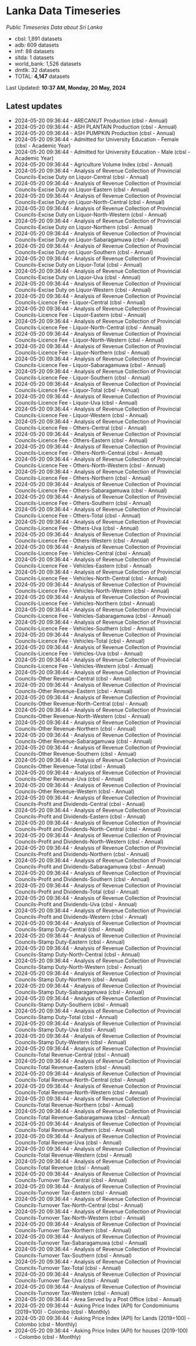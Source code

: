# Lanka Data Timeseries
*Public Timeseries Data about Sri Lanka*

* cbsl: 1,891 datasets
* adb: 609 datasets
* imf: 88 datasets
* sltda: 1 datasets
* world_bank: 1,526 datasets
* dmtlk: 32 datasets
* TOTAL: **4,147** datasets

Last Updated: **10:37 AM, Monday, 20 May, 2024**

## Latest updates

* 2024-05-20 09:36:44 - ARECANUT Production (cbsl - Annual)
* 2024-05-20 09:36:44 - ASH PLANTAIN Production (cbsl - Annual)
* 2024-05-20 09:36:44 - ASH PUMPKIN Production (cbsl - Annual)
* 2024-05-20 09:36:44 - Admitted for University Education - Female (cbsl - Academic Year)
* 2024-05-20 09:36:44 - Admitted for University Education - Male (cbsl - Academic Year)
* 2024-05-20 09:36:44 - Agriculture Volume Index (cbsl - Annual)
* 2024-05-20 09:36:44 - Analysis of Revenue Collection of Provincial Councils-Excise Duty on Liquor-Central (cbsl - Annual)
* 2024-05-20 09:36:44 - Analysis of Revenue Collection of Provincial Councils-Excise Duty on Liquor-Eastern (cbsl - Annual)
* 2024-05-20 09:36:44 - Analysis of Revenue Collection of Provincial Councils-Excise Duty on Liquor-North-Central (cbsl - Annual)
* 2024-05-20 09:36:44 - Analysis of Revenue Collection of Provincial Councils-Excise Duty on Liquor-North-Western (cbsl - Annual)
* 2024-05-20 09:36:44 - Analysis of Revenue Collection of Provincial Councils-Excise Duty on Liquor-Northern (cbsl - Annual)
* 2024-05-20 09:36:44 - Analysis of Revenue Collection of Provincial Councils-Excise Duty on Liquor-Sabaragamuwa (cbsl - Annual)
* 2024-05-20 09:36:44 - Analysis of Revenue Collection of Provincial Councils-Excise Duty on Liquor-Southern (cbsl - Annual)
* 2024-05-20 09:36:44 - Analysis of Revenue Collection of Provincial Councils-Excise Duty on Liquor-Total (cbsl - Annual)
* 2024-05-20 09:36:44 - Analysis of Revenue Collection of Provincial Councils-Excise Duty on Liquor-Uva (cbsl - Annual)
* 2024-05-20 09:36:44 - Analysis of Revenue Collection of Provincial Councils-Excise Duty on Liquor-Western (cbsl - Annual)
* 2024-05-20 09:36:44 - Analysis of Revenue Collection of Provincial Councils-Licence Fee - Liquor-Central (cbsl - Annual)
* 2024-05-20 09:36:44 - Analysis of Revenue Collection of Provincial Councils-Licence Fee - Liquor-Eastern (cbsl - Annual)
* 2024-05-20 09:36:44 - Analysis of Revenue Collection of Provincial Councils-Licence Fee - Liquor-North-Central (cbsl - Annual)
* 2024-05-20 09:36:44 - Analysis of Revenue Collection of Provincial Councils-Licence Fee - Liquor-North-Western (cbsl - Annual)
* 2024-05-20 09:36:44 - Analysis of Revenue Collection of Provincial Councils-Licence Fee - Liquor-Northern (cbsl - Annual)
* 2024-05-20 09:36:44 - Analysis of Revenue Collection of Provincial Councils-Licence Fee - Liquor-Sabaragamuwa (cbsl - Annual)
* 2024-05-20 09:36:44 - Analysis of Revenue Collection of Provincial Councils-Licence Fee - Liquor-Southern (cbsl - Annual)
* 2024-05-20 09:36:44 - Analysis of Revenue Collection of Provincial Councils-Licence Fee - Liquor-Total (cbsl - Annual)
* 2024-05-20 09:36:44 - Analysis of Revenue Collection of Provincial Councils-Licence Fee - Liquor-Uva (cbsl - Annual)
* 2024-05-20 09:36:44 - Analysis of Revenue Collection of Provincial Councils-Licence Fee - Liquor-Western (cbsl - Annual)
* 2024-05-20 09:36:44 - Analysis of Revenue Collection of Provincial Councils-Licence Fee - Others-Central (cbsl - Annual)
* 2024-05-20 09:36:44 - Analysis of Revenue Collection of Provincial Councils-Licence Fee - Others-Eastern (cbsl - Annual)
* 2024-05-20 09:36:44 - Analysis of Revenue Collection of Provincial Councils-Licence Fee - Others-North-Central (cbsl - Annual)
* 2024-05-20 09:36:44 - Analysis of Revenue Collection of Provincial Councils-Licence Fee - Others-North-Western (cbsl - Annual)
* 2024-05-20 09:36:44 - Analysis of Revenue Collection of Provincial Councils-Licence Fee - Others-Northern (cbsl - Annual)
* 2024-05-20 09:36:44 - Analysis of Revenue Collection of Provincial Councils-Licence Fee - Others-Sabaragamuwa (cbsl - Annual)
* 2024-05-20 09:36:44 - Analysis of Revenue Collection of Provincial Councils-Licence Fee - Others-Southern (cbsl - Annual)
* 2024-05-20 09:36:44 - Analysis of Revenue Collection of Provincial Councils-Licence Fee - Others-Total (cbsl - Annual)
* 2024-05-20 09:36:44 - Analysis of Revenue Collection of Provincial Councils-Licence Fee - Others-Uva (cbsl - Annual)
* 2024-05-20 09:36:44 - Analysis of Revenue Collection of Provincial Councils-Licence Fee - Others-Western (cbsl - Annual)
* 2024-05-20 09:36:44 - Analysis of Revenue Collection of Provincial Councils-Licence Fee - Vehicles-Central (cbsl - Annual)
* 2024-05-20 09:36:44 - Analysis of Revenue Collection of Provincial Councils-Licence Fee - Vehicles-Eastern (cbsl - Annual)
* 2024-05-20 09:36:44 - Analysis of Revenue Collection of Provincial Councils-Licence Fee - Vehicles-North-Central (cbsl - Annual)
* 2024-05-20 09:36:44 - Analysis of Revenue Collection of Provincial Councils-Licence Fee - Vehicles-North-Western (cbsl - Annual)
* 2024-05-20 09:36:44 - Analysis of Revenue Collection of Provincial Councils-Licence Fee - Vehicles-Northern (cbsl - Annual)
* 2024-05-20 09:36:44 - Analysis of Revenue Collection of Provincial Councils-Licence Fee - Vehicles-Sabaragamuwa (cbsl - Annual)
* 2024-05-20 09:36:44 - Analysis of Revenue Collection of Provincial Councils-Licence Fee - Vehicles-Southern (cbsl - Annual)
* 2024-05-20 09:36:44 - Analysis of Revenue Collection of Provincial Councils-Licence Fee - Vehicles-Total (cbsl - Annual)
* 2024-05-20 09:36:44 - Analysis of Revenue Collection of Provincial Councils-Licence Fee - Vehicles-Uva (cbsl - Annual)
* 2024-05-20 09:36:44 - Analysis of Revenue Collection of Provincial Councils-Licence Fee - Vehicles-Western (cbsl - Annual)
* 2024-05-20 09:36:44 - Analysis of Revenue Collection of Provincial Councils-Other Revenue-Central (cbsl - Annual)
* 2024-05-20 09:36:44 - Analysis of Revenue Collection of Provincial Councils-Other Revenue-Eastern (cbsl - Annual)
* 2024-05-20 09:36:44 - Analysis of Revenue Collection of Provincial Councils-Other Revenue-North-Central (cbsl - Annual)
* 2024-05-20 09:36:44 - Analysis of Revenue Collection of Provincial Councils-Other Revenue-North-Western (cbsl - Annual)
* 2024-05-20 09:36:44 - Analysis of Revenue Collection of Provincial Councils-Other Revenue-Northern (cbsl - Annual)
* 2024-05-20 09:36:44 - Analysis of Revenue Collection of Provincial Councils-Other Revenue-Sabaragamuwa (cbsl - Annual)
* 2024-05-20 09:36:44 - Analysis of Revenue Collection of Provincial Councils-Other Revenue-Southern (cbsl - Annual)
* 2024-05-20 09:36:44 - Analysis of Revenue Collection of Provincial Councils-Other Revenue-Total (cbsl - Annual)
* 2024-05-20 09:36:44 - Analysis of Revenue Collection of Provincial Councils-Other Revenue-Uva (cbsl - Annual)
* 2024-05-20 09:36:44 - Analysis of Revenue Collection of Provincial Councils-Other Revenue-Western (cbsl - Annual)
* 2024-05-20 09:36:44 - Analysis of Revenue Collection of Provincial Councils-Profit and Dividends-Central (cbsl - Annual)
* 2024-05-20 09:36:44 - Analysis of Revenue Collection of Provincial Councils-Profit and Dividends-Eastern (cbsl - Annual)
* 2024-05-20 09:36:44 - Analysis of Revenue Collection of Provincial Councils-Profit and Dividends-North-Central (cbsl - Annual)
* 2024-05-20 09:36:44 - Analysis of Revenue Collection of Provincial Councils-Profit and Dividends-North-Western (cbsl - Annual)
* 2024-05-20 09:36:44 - Analysis of Revenue Collection of Provincial Councils-Profit and Dividends-Northern (cbsl - Annual)
* 2024-05-20 09:36:44 - Analysis of Revenue Collection of Provincial Councils-Profit and Dividends-Sabaragamuwa (cbsl - Annual)
* 2024-05-20 09:36:44 - Analysis of Revenue Collection of Provincial Councils-Profit and Dividends-Southern (cbsl - Annual)
* 2024-05-20 09:36:44 - Analysis of Revenue Collection of Provincial Councils-Profit and Dividends-Total (cbsl - Annual)
* 2024-05-20 09:36:44 - Analysis of Revenue Collection of Provincial Councils-Profit and Dividends-Uva (cbsl - Annual)
* 2024-05-20 09:36:44 - Analysis of Revenue Collection of Provincial Councils-Profit and Dividends-Western (cbsl - Annual)
* 2024-05-20 09:36:44 - Analysis of Revenue Collection of Provincial Councils-Stamp Duty-Central (cbsl - Annual)
* 2024-05-20 09:36:44 - Analysis of Revenue Collection of Provincial Councils-Stamp Duty-Eastern (cbsl - Annual)
* 2024-05-20 09:36:44 - Analysis of Revenue Collection of Provincial Councils-Stamp Duty-North-Central (cbsl - Annual)
* 2024-05-20 09:36:44 - Analysis of Revenue Collection of Provincial Councils-Stamp Duty-North-Western (cbsl - Annual)
* 2024-05-20 09:36:44 - Analysis of Revenue Collection of Provincial Councils-Stamp Duty-Northern (cbsl - Annual)
* 2024-05-20 09:36:44 - Analysis of Revenue Collection of Provincial Councils-Stamp Duty-Sabaragamuwa (cbsl - Annual)
* 2024-05-20 09:36:44 - Analysis of Revenue Collection of Provincial Councils-Stamp Duty-Southern (cbsl - Annual)
* 2024-05-20 09:36:44 - Analysis of Revenue Collection of Provincial Councils-Stamp Duty-Total (cbsl - Annual)
* 2024-05-20 09:36:44 - Analysis of Revenue Collection of Provincial Councils-Stamp Duty-Uva (cbsl - Annual)
* 2024-05-20 09:36:44 - Analysis of Revenue Collection of Provincial Councils-Stamp Duty-Western (cbsl - Annual)
* 2024-05-20 09:36:44 - Analysis of Revenue Collection of Provincial Councils-Total Revenue-Central (cbsl - Annual)
* 2024-05-20 09:36:44 - Analysis of Revenue Collection of Provincial Councils-Total Revenue-Eastern (cbsl - Annual)
* 2024-05-20 09:36:44 - Analysis of Revenue Collection of Provincial Councils-Total Revenue-North-Central (cbsl - Annual)
* 2024-05-20 09:36:44 - Analysis of Revenue Collection of Provincial Councils-Total Revenue-North-Western (cbsl - Annual)
* 2024-05-20 09:36:44 - Analysis of Revenue Collection of Provincial Councils-Total Revenue-Northern (cbsl - Annual)
* 2024-05-20 09:36:44 - Analysis of Revenue Collection of Provincial Councils-Total Revenue-Sabaragamuwa (cbsl - Annual)
* 2024-05-20 09:36:44 - Analysis of Revenue Collection of Provincial Councils-Total Revenue-Southern (cbsl - Annual)
* 2024-05-20 09:36:44 - Analysis of Revenue Collection of Provincial Councils-Total Revenue-Uva (cbsl - Annual)
* 2024-05-20 09:36:44 - Analysis of Revenue Collection of Provincial Councils-Total Revenue-Western (cbsl - Annual)
* 2024-05-20 09:36:44 - Analysis of Revenue Collection of Provincial Councils-Total Revenue (cbsl - Annual)
* 2024-05-20 09:36:44 - Analysis of Revenue Collection of Provincial Councils-Turnover Tax-Central (cbsl - Annual)
* 2024-05-20 09:36:44 - Analysis of Revenue Collection of Provincial Councils-Turnover Tax-Eastern (cbsl - Annual)
* 2024-05-20 09:36:44 - Analysis of Revenue Collection of Provincial Councils-Turnover Tax-North-Central (cbsl - Annual)
* 2024-05-20 09:36:44 - Analysis of Revenue Collection of Provincial Councils-Turnover Tax-North-Western (cbsl - Annual)
* 2024-05-20 09:36:44 - Analysis of Revenue Collection of Provincial Councils-Turnover Tax-Northern (cbsl - Annual)
* 2024-05-20 09:36:44 - Analysis of Revenue Collection of Provincial Councils-Turnover Tax-Sabaragamuwa (cbsl - Annual)
* 2024-05-20 09:36:44 - Analysis of Revenue Collection of Provincial Councils-Turnover Tax-Southern (cbsl - Annual)
* 2024-05-20 09:36:44 - Analysis of Revenue Collection of Provincial Councils-Turnover Tax-Total (cbsl - Annual)
* 2024-05-20 09:36:44 - Analysis of Revenue Collection of Provincial Councils-Turnover Tax-Uva (cbsl - Annual)
* 2024-05-20 09:36:44 - Analysis of Revenue Collection of Provincial Councils-Turnover Tax-Western (cbsl - Annual)
* 2024-05-20 09:36:44 - Area Served by a Post Office (cbsl - Annual)
* 2024-05-20 09:36:44 - Asking Price Index (API) for Condominiums (2019=100) - Colombo (cbsl - Monthly)
* 2024-05-20 09:36:44 - Asking Price Index (API) for Lands (2019=100) - Colombo (cbsl - Monthly)
* 2024-05-20 09:36:44 - Asking Price Index (API) for houses (2019-100) - Colombo (cbsl - Monthly)